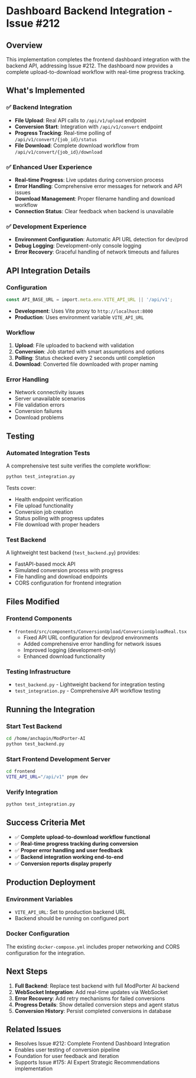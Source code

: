 # Dashboard Backend Integration - Issue #212

## Overview

This implementation completes the frontend dashboard integration with the backend API, addressing Issue #212. The dashboard now provides a complete upload-to-download workflow with real-time progress tracking.

## What's Implemented

### ✅ Backend Integration
- **File Upload**: Real API calls to `/api/v1/upload` endpoint
- **Conversion Start**: Integration with `/api/v1/convert` endpoint  
- **Progress Tracking**: Real-time polling of `/api/v1/convert/{job_id}/status`
- **File Download**: Complete download workflow from `/api/v1/convert/{job_id}/download`

### ✅ Enhanced User Experience
- **Real-time Progress**: Live updates during conversion process
- **Error Handling**: Comprehensive error messages for network and API issues
- **Download Management**: Proper filename handling and download workflow
- **Connection Status**: Clear feedback when backend is unavailable

### ✅ Development Experience
- **Environment Configuration**: Automatic API URL detection for dev/prod
- **Debug Logging**: Development-only console logging
- **Error Recovery**: Graceful handling of network timeouts and failures

## API Integration Details

### Configuration
```typescript
const API_BASE_URL = import.meta.env.VITE_API_URL || '/api/v1';
```

- **Development**: Uses Vite proxy to `http://localhost:8000`
- **Production**: Uses environment variable `VITE_API_URL`

### Workflow
1. **Upload**: File uploaded to backend with validation
2. **Conversion**: Job started with smart assumptions and options
3. **Polling**: Status checked every 2 seconds until completion
4. **Download**: Converted file downloaded with proper naming

### Error Handling
- Network connectivity issues
- Server unavailable scenarios  
- File validation errors
- Conversion failures
- Download problems

## Testing

### Automated Integration Tests
A comprehensive test suite verifies the complete workflow:

```bash
python test_integration.py
```

Tests cover:
- Health endpoint verification
- File upload functionality
- Conversion job creation
- Status polling with progress updates
- File download with proper headers

### Test Backend
A lightweight test backend (`test_backend.py`) provides:
- FastAPI-based mock API
- Simulated conversion process with progress
- File handling and download endpoints
- CORS configuration for frontend integration

## Files Modified

### Frontend Components
- `frontend/src/components/ConversionUpload/ConversionUploadReal.tsx`
  - Fixed API URL configuration for dev/prod environments
  - Added comprehensive error handling for network issues
  - Improved logging (development-only)
  - Enhanced download functionality

### Testing Infrastructure
- `test_backend.py` - Lightweight backend for integration testing
- `test_integration.py` - Comprehensive API workflow testing

## Running the Integration

### Start Test Backend
```bash
cd /home/anchapin/ModPorter-AI
python test_backend.py
```

### Start Frontend Development Server
```bash
cd frontend
VITE_API_URL="/api/v1" pnpm dev
```

### Verify Integration
```bash
python test_integration.py
```

## Success Criteria Met

- ✅ **Complete upload-to-download workflow functional**
- ✅ **Real-time progress tracking during conversion**  
- ✅ **Proper error handling and user feedback**
- ✅ **Backend integration working end-to-end**
- ✅ **Conversion reports display properly**

## Production Deployment

### Environment Variables
- `VITE_API_URL`: Set to production backend URL
- Backend should be running on configured port

### Docker Configuration
The existing `docker-compose.yml` includes proper networking and CORS configuration for the integration.

## Next Steps

1. **Full Backend**: Replace test backend with full ModPorter AI backend
2. **WebSocket Integration**: Add real-time updates via WebSocket  
3. **Error Recovery**: Add retry mechanisms for failed conversions
4. **Progress Details**: Show detailed conversion steps and agent status
5. **Conversion History**: Persist completed conversions in database

## Related Issues

- Resolves Issue #212: Complete Frontend Dashboard Integration
- Enables user testing of conversion pipeline
- Foundation for user feedback and iteration
- Supports Issue #175: AI Expert Strategic Recommendations implementation